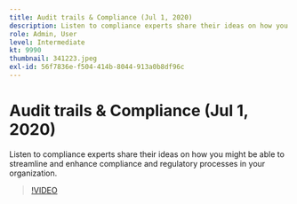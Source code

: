 ```yaml
---
title: Audit trails & Compliance (Jul 1, 2020)
description: Listen to compliance experts share their ideas on how you might be able to streamline and enhance compliance and regulatory processes in your organization.
role: Admin, User
level: Intermediate
kt: 9990
thumbnail: 341223.jpeg
exl-id: 56f7836e-f504-414b-8044-913a0b8df96c
---
```

# Audit trails & Compliance (Jul 1, 2020)

Listen to compliance experts share their ideas on how you might be able to streamline and enhance compliance and regulatory processes in your organization.

>[!VIDEO](https://video.tv.adobe.com/v/341223/?quality=12&learn=on)
